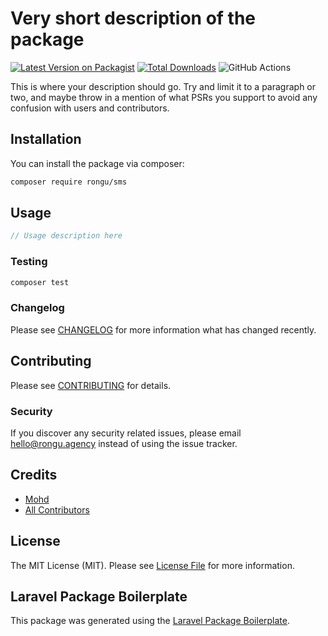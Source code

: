 # Very short description of the package

[![Latest Version on Packagist](https://img.shields.io/packagist/v/rongu/sms.svg?style=flat-square)](https://packagist.org/packages/rongu/sms)
[![Total Downloads](https://img.shields.io/packagist/dt/rongu/sms.svg?style=flat-square)](https://packagist.org/packages/rongu/sms)
![GitHub Actions](https://github.com/rongu/sms/actions/workflows/main.yml/badge.svg)

This is where your description should go. Try and limit it to a paragraph or two, and maybe throw in a mention of what PSRs you support to avoid any confusion with users and contributors.

## Installation

You can install the package via composer:

```bash
composer require rongu/sms
```

## Usage

```php
// Usage description here
```

### Testing

```bash
composer test
```

### Changelog

Please see [CHANGELOG](CHANGELOG.md) for more information what has changed recently.

## Contributing

Please see [CONTRIBUTING](CONTRIBUTING.md) for details.

### Security

If you discover any security related issues, please email hello@rongu.agency instead of using the issue tracker.

## Credits

-   [Mohd](https://github.com/rongu)
-   [All Contributors](../../contributors)

## License

The MIT License (MIT). Please see [License File](LICENSE.md) for more information.

## Laravel Package Boilerplate

This package was generated using the [Laravel Package Boilerplate](https://laravelpackageboilerplate.com).
